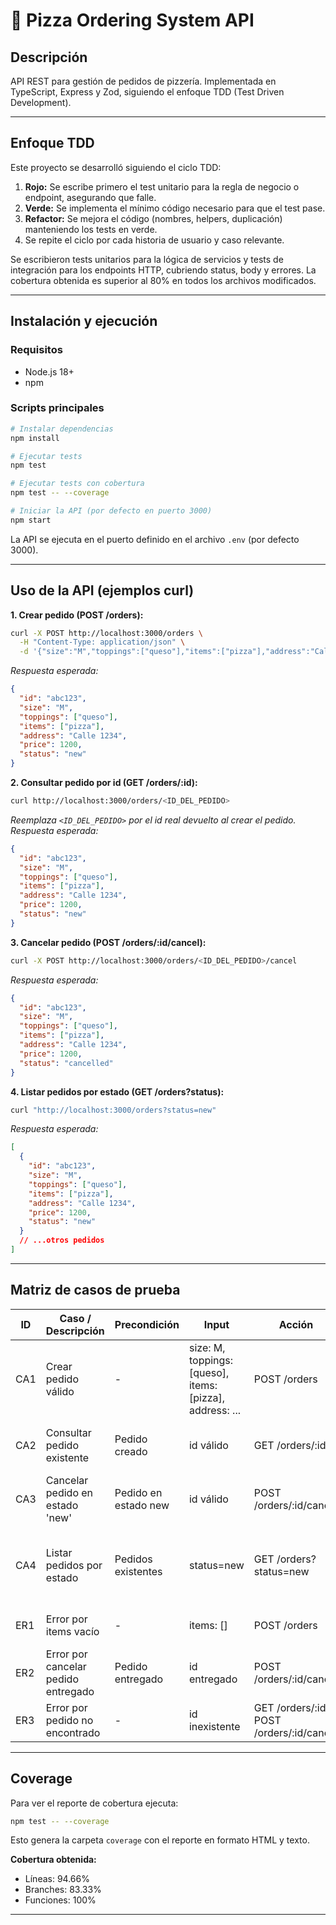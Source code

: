 # 🍕 Pizza Ordering System API

## Descripción
API REST para gestión de pedidos de pizzería. Implementada en TypeScript, Express y Zod, siguiendo el enfoque TDD (Test Driven Development).

---

## Enfoque TDD
Este proyecto se desarrolló siguiendo el ciclo TDD:
1. **Rojo:** Se escribe primero el test unitario para la regla de negocio o endpoint, asegurando que falle.
2. **Verde:** Se implementa el mínimo código necesario para que el test pase.
3. **Refactor:** Se mejora el código (nombres, helpers, duplicación) manteniendo los tests en verde.
4. Se repite el ciclo por cada historia de usuario y caso relevante.

Se escribieron tests unitarios para la lógica de servicios y tests de integración para los endpoints HTTP, cubriendo status, body y errores.
La cobertura obtenida es superior al 80% en todos los archivos modificados.

---

## Instalación y ejecución

### Requisitos
- Node.js 18+
- npm

### Scripts principales
```bash
# Instalar dependencias
npm install

# Ejecutar tests
npm test

# Ejecutar tests con cobertura
npm test -- --coverage

# Iniciar la API (por defecto en puerto 3000)
npm start
```
La API se ejecuta en el puerto definido en el archivo `.env` (por defecto 3000).

---

## Uso de la API (ejemplos curl)

**1. Crear pedido (POST /orders):**
```bash
curl -X POST http://localhost:3000/orders \
  -H "Content-Type: application/json" \
  -d '{"size":"M","toppings":["queso"],"items":["pizza"],"address":"Calle 1234"}'
```
_Respuesta esperada:_
```json
{
  "id": "abc123",
  "size": "M",
  "toppings": ["queso"],
  "items": ["pizza"],
  "address": "Calle 1234",
  "price": 1200,
  "status": "new"
}
```

**2. Consultar pedido por id (GET /orders/:id):**
```bash
curl http://localhost:3000/orders/<ID_DEL_PEDIDO>
```
_Reemplaza `<ID_DEL_PEDIDO>` por el id real devuelto al crear el pedido._
_Respuesta esperada:_
```json
{
  "id": "abc123",
  "size": "M",
  "toppings": ["queso"],
  "items": ["pizza"],
  "address": "Calle 1234",
  "price": 1200,
  "status": "new"
}
```

**3. Cancelar pedido (POST /orders/:id/cancel):**
```bash
curl -X POST http://localhost:3000/orders/<ID_DEL_PEDIDO>/cancel
```
_Respuesta esperada:_
```json
{
  "id": "abc123",
  "size": "M",
  "toppings": ["queso"],
  "items": ["pizza"],
  "address": "Calle 1234",
  "price": 1200,
  "status": "cancelled"
}
```

**4. Listar pedidos por estado (GET /orders?status):**
```bash
curl "http://localhost:3000/orders?status=new"
```
_Respuesta esperada:_
```json
[
  {
    "id": "abc123",
    "size": "M",
    "toppings": ["queso"],
    "items": ["pizza"],
    "address": "Calle 1234",
    "price": 1200,
    "status": "new"
  }
  // ...otros pedidos
]
```

---

## Matriz de casos de prueba

| ID   | Caso / Descripción                                      | Precondición         | Input                                                      | Acción                        | Resultado esperado                                 | Test (archivo/función)               |
|------|--------------------------------------------------------|----------------------|------------------------------------------------------------|-------------------------------|----------------------------------------------------|--------------------------------------|
| CA1  | Crear pedido válido                                    | -                    | size: M, toppings: [queso], items: [pizza], address: ...   | POST /orders                  | Pedido creado, status 201, body con id y precio    | integration/orders.test.ts: 'debería crear un pedido y devolver 201' |
| CA2  | Consultar pedido existente                             | Pedido creado        | id válido                                                  | GET /orders/:id               | Status 200, body con datos del pedido              | integration/orders.test.ts: 'debería devolver el pedido por id' |
| CA3  | Cancelar pedido en estado 'new'                        | Pedido en estado new | id válido                                                  | POST /orders/:id/cancel       | Status 200, body con status 'cancelled'            | integration/orders.test.ts: 'debería cancelar el pedido y devolverlo con estado cancelled' |
| CA4  | Listar pedidos por estado                              | Pedidos existentes   | status=new                                                 | GET /orders?status=new        | Status 200, array de pedidos con ese estado        | integration/orders.test.ts: 'debería listar pedidos por estado' |
| ER1  | Error por items vacío                                  | -                    | items: []                                                  | POST /orders                  | Status 422, error en body                         | integration/orders.test.ts: 'debería devolver 422 si items está vacío' |
| ER2  | Error por cancelar pedido entregado                    | Pedido entregado     | id entregado                                               | POST /orders/:id/cancel       | Status 409, error en body                         | integration/orders.test.ts: 'debería devolver 409 si el pedido ya está entregado' |
| ER3  | Error por pedido no encontrado                         | -                    | id inexistente                                             | GET /orders/:id, POST /orders/:id/cancel | Status 404, error en body                         | integration/orders.test.ts: 'debería devolver 404 si el pedido no existe' |

---

## Coverage

Para ver el reporte de cobertura ejecuta:
```bash
npm test -- --coverage
```
Esto genera la carpeta `coverage` con el reporte en formato HTML y texto.

**Cobertura obtenida:**
- Líneas: 94.66%
- Branches: 83.33%
- Funciones: 100%


---
